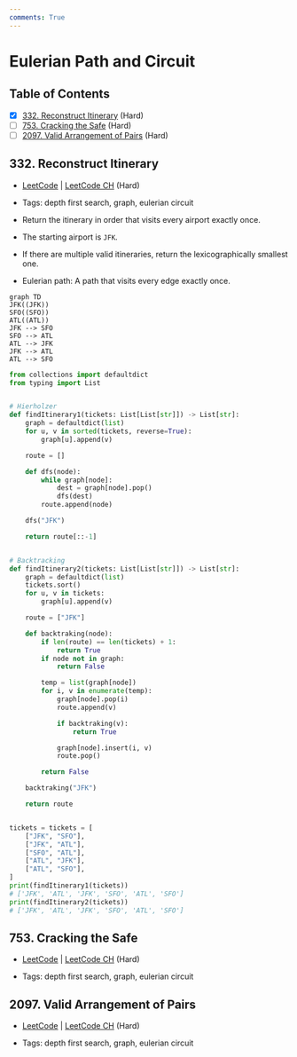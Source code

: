 ```yaml
---
comments: True
---
```


# Eulerian Path and Circuit

## Table of Contents

- [x] [332. Reconstruct Itinerary](https://leetcode.cn/problems/reconstruct-itinerary/) (Hard)
- [ ] [753. Cracking the Safe](https://leetcode.cn/problems/cracking-the-safe/) (Hard)
- [ ] [2097. Valid Arrangement of Pairs](https://leetcode.cn/problems/valid-arrangement-of-pairs/) (Hard)

## 332. Reconstruct Itinerary

-   [LeetCode](https://leetcode.com/problems/reconstruct-itinerary/) | [LeetCode CH](https://leetcode.cn/problems/reconstruct-itinerary/) (Hard)

-   Tags: depth first search, graph, eulerian circuit
-   Return the itinerary in order that visits every airport exactly once.
-   The starting airport is `JFK`.
-   If there are multiple valid itineraries, return the lexicographically smallest one.
-   Eulerian path: A path that visits every edge exactly once.

```mermaid
graph TD
JFK((JFK))
SFO((SFO))
ATL((ATL))
JFK --> SFO
SFO --> ATL
ATL --> JFK
JFK --> ATL
ATL --> SFO
```

```python title="332. Reconstruct Itinerary - Python Solution"
from collections import defaultdict
from typing import List


# Hierholzer
def findItinerary1(tickets: List[List[str]]) -> List[str]:
    graph = defaultdict(list)
    for u, v in sorted(tickets, reverse=True):
        graph[u].append(v)

    route = []

    def dfs(node):
        while graph[node]:
            dest = graph[node].pop()
            dfs(dest)
        route.append(node)

    dfs("JFK")

    return route[::-1]


# Backtracking
def findItinerary2(tickets: List[List[str]]) -> List[str]:
    graph = defaultdict(list)
    tickets.sort()
    for u, v in tickets:
        graph[u].append(v)

    route = ["JFK"]

    def backtraking(node):
        if len(route) == len(tickets) + 1:
            return True
        if node not in graph:
            return False

        temp = list(graph[node])
        for i, v in enumerate(temp):
            graph[node].pop(i)
            route.append(v)

            if backtraking(v):
                return True

            graph[node].insert(i, v)
            route.pop()

        return False

    backtraking("JFK")

    return route


tickets = tickets = [
    ["JFK", "SFO"],
    ["JFK", "ATL"],
    ["SFO", "ATL"],
    ["ATL", "JFK"],
    ["ATL", "SFO"],
]
print(findItinerary1(tickets))
# ['JFK', 'ATL', 'JFK', 'SFO', 'ATL', 'SFO']
print(findItinerary2(tickets))
# ['JFK', 'ATL', 'JFK', 'SFO', 'ATL', 'SFO']

```

## 753. Cracking the Safe

-   [LeetCode](https://leetcode.com/problems/cracking-the-safe/) | [LeetCode CH](https://leetcode.cn/problems/cracking-the-safe/) (Hard)

-   Tags: depth first search, graph, eulerian circuit
## 2097. Valid Arrangement of Pairs

-   [LeetCode](https://leetcode.com/problems/valid-arrangement-of-pairs/) | [LeetCode CH](https://leetcode.cn/problems/valid-arrangement-of-pairs/) (Hard)

-   Tags: depth first search, graph, eulerian circuit
